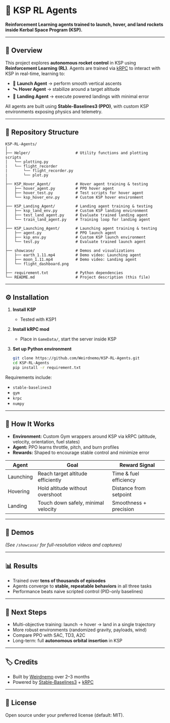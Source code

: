 # 🚀 KSP RL Agents

**Reinforcement Learning agents trained to launch, hover, and land rockets inside Kerbal Space Program (KSP).**

---

## 🌌 Overview

This project explores **autonomous rocket control** in KSP using **Reinforcement Learning (RL)**.
Agents are trained via [kRPC](https://krpc.github.io/krpc/) to interact with KSP in real-time, learning to:

* 🔼 **Launch Agent** → perform smooth vertical ascents
* 🛰 **Hover Agent** → stabilize around a target altitude
* 🔽 **Landing Agent** → execute powered landings with minimal error

All agents are built using **Stable-Baselines3 (PPO)**, with custom KSP environments exposing physics and telemetry.

---

## 📂 Repository Structure

```
KSP-RL-Agents/
│
├── Helper/                    # Utility functions and plotting scripts
│   └── plotting.py
|   └── flight_recorder
|       └── flight_recorder.py
|       └── plot.py
│
├── KSP_Hover_Agent/           # Hover agent training & testing
│   ├── hover_agent.py         # PPO hover agent
│   ├── hover_test.py          # Test scripts for hover agent
│   └── ksp_hover_env.py       # Custom KSP hover environment
│
├── KSP_Landing_Agent/         # Landing agent training & testing
│   ├── ksp_land_env.py        # Custom KSP landing environment
│   ├── test_land_agent.py     # Evaluate trained landing agent
│   └── train_land_agent.py    # Training loop for landing agent
│
├── KSP_Launching_Agent/       # Launching agent training & testing
│   ├── agent.py               # PPO launch agent
│   ├── ksp_env.py             # Custom KSP launch environment
│   └── test.py                # Evaluate trained launch agent
│
├── showcase/                  # Demos and visualizations
│   ├── earth_1.11.mp4         # Demo video: Launching agent
│   ├── moon_1.11.mp4          # Demo video: Landing agent
│   └── flight_dashboard.png
│
├── requirement.txt            # Python dependencies
└── README.md                  # Project description (this file)
```

---

## ⚙️ Installation

1. **Install KSP**

   * Tested with KSP1

2. **Install kRPC mod**

   * Place in `GameData/`, start the server inside KSP

3. **Set up Python environment**

   ```bash
   git clone https://github.com/Weirdnemo/KSP-RL-Agents.git
   cd KSP-RL-Agents
   pip install -r requirement.txt
   ```

Requirements include:

* `stable-baselines3`
* `gym`
* `krpc`
* `numpy`

---

## 🧠 How It Works

* **Environment:** Custom Gym wrappers around KSP via kRPC (altitude, velocity, orientation, fuel states)
* **Agent:** PPO learns throttle, pitch, and burn profiles
* **Rewards:** Shaped to encourage stable control and minimize error

| Agent     | Goal                                | Reward Signal          |
| --------- | ----------------------------------- | ---------------------- |
| Launching | Reach target altitude efficiently   | Time & fuel efficiency |
| Hovering  | Hold altitude without overshoot     | Distance from setpoint |
| Landing   | Touch down safely, minimal velocity | Smoothness + precision |

---

## 🎥 Demos

*(See `/showcase/` for full-resolution videos and captures)*

---

## 📊 Results

* Trained over **tens of thousands of episodes**
* Agents converge to **stable, repeatable behaviors** in all three tasks
* Performance beats naive scripted control (PID-only baselines)

---

## 🔮 Next Steps

* Multi-objective training: launch → hover → land in a single trajectory
* More robust environments (randomized gravity, payloads, wind)
* Compare PPO with SAC, TD3, A2C
* Long-term: full **autonomous orbital insertion** in KSP

---

## 🏷 Credits

* Built by [Weirdnemo](https://github.com/Weirdnemo) over 2–3 months
* Powered by [Stable-Baselines3](https://github.com/DLR-RM/stable-baselines3) + [kRPC](https://krpc.github.io/krpc/)

---

## 📜 License

Open source under your preferred license (default: MIT).
